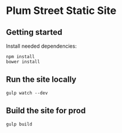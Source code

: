 # Plum Street Static Site

## Getting started

Install needed dependencies:

```
npm install
bower install
```

## Run the site locally

```
gulp watch --dev
```

## Build the site for prod

```
gulp build
```